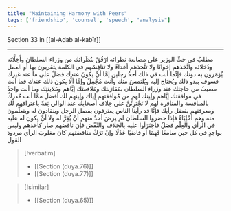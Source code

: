```yaml
---
title: "Maintaining Harmony with Peers"
tags: ['friendship', 'counsel', 'speech', "analysis"]
---
```


 Section 33 in [[al-Adab al-kabīr]]

---
مطلبٌ في حثِّ الوزير على مصانعة نظرائه ارْفُقْ بنُظَرائك من وزراء السلطان وأَخِلَّائه ودُخلائه واتَّخذهم إخوانًا ولا تتَّخذهم أعداءً ولا تنافِسْهم في الكلمة يتقربون بها أو العمل يُؤمَرون به دونك  فإنِّما أنت في ذلك أحدُ رجلين إمَّا أنْ يكونَ عندك فضلٌ على ما عند غيرك فسوف يبدو ذلك ويُحتاج إليه ويُلتمسُ منك وأنت مُجْمِلٌ  وإمَّا ألَّا يكون ذلك عندك فما أنت مصيبٌ من حاجتك عند وزراء السلطان بمُقارَبتك ومُلاءمتك إيَّاهم ومُلاينتِك  وما أنت واجدٌ في موافقتك إيَّاهم ولِينك لهم من مُوافقتهم إياك ولِينهم لك أفضل ممَّا أنت مُدركٌ بالمنافسة والمنافرة لهم  لا تَجْتَرِئَنَّ على خِلاف أصحابك عند الوالي ثِقةً باعترافهم لك ومعرفتهم بفضل رأيك  فإنَّا قد رأينا الناس يعترفون بفصل الرجل وينقادون له ويتعلَّمون منه وهم أخْلِيَاءٌ فإذا حضروا السلطان لم يرضَ أحدٌ منهم أنْ يُقِرَّ له ولا أنْ يكون له عليه في الرأي والعِلْم فضلٌ فاجتَرَأوا عليه بالخلاف والنَّقْض  فإن ناقضهم صار كأحدهم وليس بواجدٍ في كل حين سامعًا فَهِمًا أو قاضيًا عَدْلًا  وإنْ تَرَكَ مناقضتهم كان مغلوبَ الرأي مردودَ القول

> [!verbatim]
> - [[Section (duya.76)]]
> - [[Section (duya.77)]]

> [!similar]
> - [[Section (duya.65)]]
